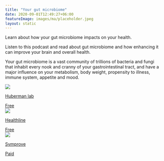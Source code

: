 ```yaml
---
title: "Your gut microbiome"
date: 2020-09-01T12:49:27+06:00
featureImage: images/ma/placeholder.jpeg
layout: static
---
```


Learn about how your gut microbiome impacts on your health.

Listen to this podcast and read about gut microbiome and how enhancing it can improve your brain and overall health.

Your gut microbiome is a vast community of trillions of bacteria and fungi that inhabit every nook and cranny of your gastrointestinal tract, and have a major influence on your metabolism, body weight, propensity to illness, immune system, appetite and mood.

<a class="ma-link" href="https://hubermanlab.com/how-to-enhance-your-gut-microbiome-for-brain-and-overall-health/"><div class="ma-card"><div class="ma-icon"><img src ="/images/icon-check.png"/></div><div class="ma-name"><p>Huberman lab</p></div><div class="ma-paid-text"><span>Free</span></div></div></a><a class="ma-link" href="https://www.healthline.com/nutrition/microbiome-diet#guidelines"><div class="ma-card"><div class="ma-icon"><img src ="/images/icon-check.png"/></div><div class="ma-name"><p>Healthline</p></div><div class="ma-paid-text"><span>Free</span></div></div></a><a class="ma-link" href="https://www.symprove.com/"><div class="ma-card"><div class="ma-icon"><img src ="/images/icon-pound.png"/></div><div class="ma-name"><p>Symprove</p></div><div class="ma-paid-text"><span>Paid</span></div></div></a>  

<br/><br/>






